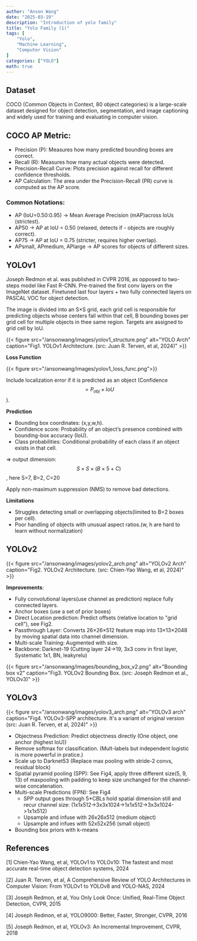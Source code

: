 ```yaml
---
author: "Anson Wang"
date: "2025-03-19"
description: "Introduction of yolo family"
title: "Yolo Family (1)"
tags: [
    "Yolo",
    "Machine Learning",
    "Computer Vision"
]
categories: ["YOLO"]
math: true
---
```


## Dataset

COCO (Common Objects in Context, 80 object categories) is a large-scale dataset designed for object detection, segmentation, and image captioning and widely used for training and evaluating in computer vision. 

## COCO AP Metric:

- Precision (P): Measures how many predicted bounding boxes are correct.
- Recall (R): Measures how many actual objects were detected.
- Precision-Recall Curve: Plots precision against recall for different confidence thresholds.
- AP Calculation: The area under the Precision-Recall (PR) curve is computed as the AP score.

### Common Notations:
- AP (IoU=0.50:0.95) → Mean Average Precision (mAP)across IoUs (strictest).
- AP50 → AP at IoU = 0.50 (relaxed, detects if - objects are roughly correct).
- AP75 → AP at IoU = 0.75 (stricter, requires higher overlap).
- APsmall, APmedium, APlarge → AP scores for objects of different sizes.


## YOLOv1

Joseph Redmon et al. was published in CVPR 2016, as opposed to two-steps model like Fast R-CNN. 
Pre-trained the first conv layers on the ImageNet dataset. Finetuned last four layers + two fully connected layers on PASCAL VOC for object detection.

The image is divided into an S×S grid, each grid cell is responsible for predicting objects whose centers fall within that cell, B bounding boxes per grid cell for multiple objects in thee same region. Targets are assigned to grid cell by IoU.

{{< figure src="/ansonwang/images/yolov1_structure.png" alt="YOLO Arch" caption="Fig1. YOLOv1 Architecture. (src: Juan R. Terven, et al, 2024)" >}}

**Loss Function**

{{< figure src="/ansonwang/images/yolov1_loss_func.png">}}

Include localization error if it is predicted as an object (Confidence $$=P_{obj} \times IoU$$).

**Prediction**
- Bounding box coordinates: (x,y,w,h).
- Confidence score: Probability of an object’s presence combined with bounding-box accuracy (IoU).
- Class probabilities: Conditional probability of 
each class if an object exists in that cell.

=> output dimension: $$ S \times S \times(B \times 5 + C)$$, here S=7, B=2, C=20

Apply non-maximum suppression (NMS) to remove bad detections.

**Limitations**
- Struggles detecting small or overlapping objects(limited to B=2 boxes per cell).
- Poor handling of objects with unusual aspect ratios.(w, h are hard to learn without normalization)


## YOLOv2

{{< figure src="/ansonwang/images/yolov2_arch.png" alt="YOLOv2 Arch" caption="Fig2. YOLOv2 Architecture. (src: Chien-Yao Wang, et al, 2024)" >}}

**Improvements**:
- Fully convolutional layers(use channel as prediction) replace fully connected layers. 
- Anchor boxes (use a set of prior boxes)
- Direct Location prediction: Predict offsets (relative location to "grid cell"), see Fig2.
- Passthrough Layer: Converts 26×26×512 feature map into 13×13×2048 by moving spatial data into channel dimension.
- Multi-scale Training: Augmented with size.
- Backbone: Darknet-19 (Cutting layer 24->19, 3x3 conv in first layer, Systematic 1x1, BN, leakyrelu)




{{< figure src="/ansonwang/images/bounding_box_v2.png" alt="Bounding box v2" caption="Fig3. YOLOv2 Bounding Box. (src: Joseph Redmon et al., YOLOv3)" >}}




## YOLOv3

{{< figure src="/ansonwang/images/yolov3_arch.png" alt="YOLOv3 arch" caption="Fig4. YOLOv3-SPP architecture. It's a variant of original version (src: Juan R. Terven, et al, 2024)" >}}

- Objectness Prediction: Predict objectness directly (One object, one anchor (highest IoU))
- Remove softmax for classification. (Mult-labels but independent logistic is more powerful in pratice.)
- Scale up to Darknet53 (Replace max pooling with stride-2 convs, residual block)
- Spatial pyramid pooling (SPP): See Fig4, apply three different size(5, 9, 13) of maxpooling with padding to keep size unchanged for the channel-wise concatenation. 
- Multi-scale Predictions (FPN): See Fig4
    - SPP output goes through 5*CBLs hold spatial dimension still and recur channel size: 
    (1x1x512->3x3x1024->1x1x512->3x3x1024->1x1x512)
    - Upsample and infuse with 26x26x512 (medium object)
    - Upsample and infues with 52x52x256
    (small object)
- Bounding box priors with k-means


## References

[1] Chien-Yao Wang, et al, YOLOv1 to YOLOv10: The fastest and most accurate real-time object detection systems, 2024

[2] Juan R. Terven, et al, A Comprehensive Review of YOLO Architectures in Computer Vision: From YOLOv1 to YOLOv8 and YOLO-NAS, 2024

[3] Joseph Redmon, et al, You Only Look Once: Unified, Real-Time Object Detection, CVPR, 2015

[4] Joseph Redmon, et al, YOLO9000: Better, Faster, Stronger, CVPR, 2016

[5] Joseph Redmon, et al, YOLOv3: An Incremental Improvement, CVPR, 2018